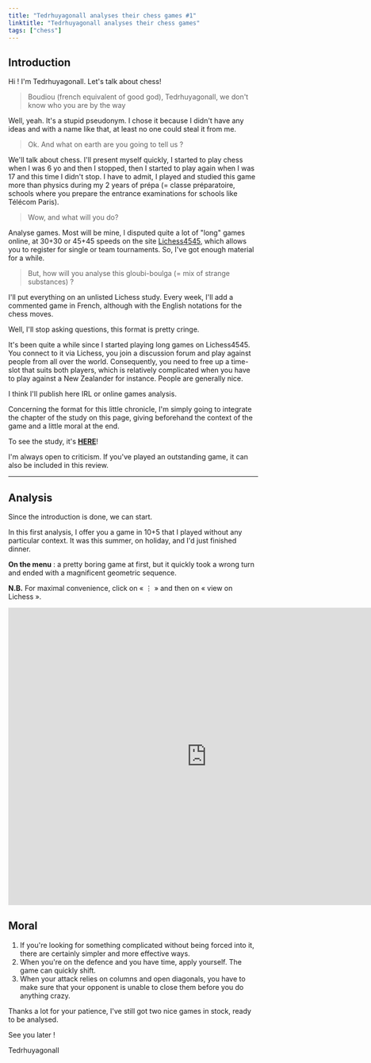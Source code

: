 ```yaml
---
title: "Tedrhuyagonall analyses their chess games #1"
linktitle: "Tedrhuyagonall analyses their chess games"
tags: ["chess"]
---
```


## Introduction
Hi ! I'm Tedrhuyagonall. Let's talk about chess!

> Boudiou (french equivalent of good god), Tedrhuyagonall, we don't know who you are by the way

Well, yeah. It's a stupid pseudonym. I chose it because I didn't have any ideas and with a name like that, at least no one could steal it from me.

> Ok. And what on earth are you going to tell us ?

We'll talk about chess. I'll present myself quickly, I started to play chess when I was 6 yo and then I stopped, then I started to play again when I was 17 and this time I didn't stop. I have to admit, I played and studied this game more than physics during my 2 years of prépa (= classe préparatoire, schools where you prepare the entrance examinations for schools like Télécom Paris).

> Wow, and what will you do?

Analyse games. Most will be mine, I disputed quite a lot of "long" games online, at 30+30 or 45+45 speeds on the site [Lichess4545](https://www.lichess4545.com), which allows you to register for single or team tournaments. So, I've got enough material for a while.

> But, how will you analyse this gloubi-boulga (= mix of strange substances) ?

I'll put everything on an unlisted Lichess study. Every week, I'll add a commented game in French, although with the English notations for the chess moves.

Well, I'll stop asking questions, this format is pretty cringe.

It's been quite a while since I started playing long games on Lichess4545. You connect to it via Lichess, you join a discussion forum and play against people from all over the world. Consequently, you need to free up a time-slot that suits both players, which is relatively complicated when you have to play against a New Zealander for instance. People are generally nice.  

I think I'll publish here IRL or online games analysis.  

Concerning the format for this little chronicle,  I'm simply going to integrate the chapter of the study on this page, giving beforehand the context of the game and a little moral at the end.

To see the study, it's **[HERE](https://lichess.org/study/1SqN72Mt/i2W5S4j8)**!

I'm always open to criticism. If you've played an outstanding game, it can also be included in this review.

----

## Analysis

Since the introduction is done, we can start.

In this first analysis, I offer you a game in 10+5 that I played without any particular context. It was this summer, on holiday, and I'd just finished dinner.

**On the menu** : a pretty boring game at first, but it quickly took a wrong turn and ended with a magnificent geometric sequence.

**N.B.** For maximal convenience, click on « $\vdots$ » and then on « view on Lichess ».

<iframe width="800" height="600" src="https://lichess.org/study/embed/1SqN72Mt/ZN1NZnZk#0" frameborder=0></iframe>

## Moral

1. If you're looking for something complicated without being forced into it, there are certainly simpler and more effective ways.
2. When you're on the defence and you have time, apply yourself. The game can quickly shift.
3. When your attack relies on columns and open diagonals, you have to make sure that your opponent is unable to close them before you do anything crazy.

Thanks a lot for your patience, I've still got two nice games in stock, ready to be analysed.

See you later !

Tedrhuyagonall